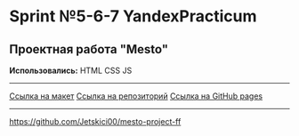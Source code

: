 # Sprint №5-6-7 YandexPracticum
## Проектная работа "Mesto"

**Использовались:** HTML CSS JS
____
[Ссылка на макет](https://clck.ru/XwjTr)
[Ссылка на репозиторий](https://github.com/Jetskici00/mesto-project-ff)
[Ссылка на GitHub pages](https://jetskici00.github.io/mesto-project-ff/)
____
https://github.com/Jetskici00/mesto-project-ff

